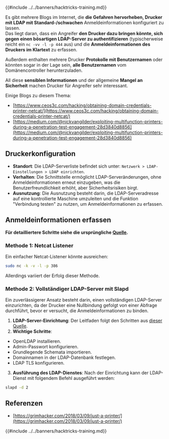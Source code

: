 {{#include ../../banners/hacktricks-training.md}}

Es gibt mehrere Blogs im Internet, die **die Gefahren hervorheben, Drucker mit LDAP mit Standard-/schwachen** Anmeldeinformationen konfiguriert zu lassen.\
Das liegt daran, dass ein Angreifer **den Drucker dazu bringen könnte, sich gegen einen bösartigen LDAP-Server zu authentifizieren** (typischerweise reicht ein `nc -vv -l -p 444` aus) und die **Anmeldeinformationen des Druckers im Klartext** zu erfassen.

Außerdem enthalten mehrere Drucker **Protokolle mit Benutzernamen** oder könnten sogar in der Lage sein, **alle Benutzernamen** vom Domänencontroller herunterzuladen.

All diese **sensiblen Informationen** und der allgemeine **Mangel an Sicherheit** machen Drucker für Angreifer sehr interessant.

Einige Blogs zu diesem Thema:

- [https://www.ceos3c.com/hacking/obtaining-domain-credentials-printer-netcat/](https://www.ceos3c.com/hacking/obtaining-domain-credentials-printer-netcat/)
- [https://medium.com/@nickvangilder/exploiting-multifunction-printers-during-a-penetration-test-engagement-28d3840d8856](https://medium.com/@nickvangilder/exploiting-multifunction-printers-during-a-penetration-test-engagement-28d3840d8856)

## Druckerkonfiguration

- **Standort**: Die LDAP-Serverliste befindet sich unter: `Netzwerk > LDAP-Einstellungen > LDAP einrichten`.
- **Verhalten**: Die Schnittstelle ermöglicht LDAP-Serveränderungen, ohne Anmeldeinformationen erneut einzugeben, was die Benutzerfreundlichkeit erhöht, aber Sicherheitsrisiken birgt.
- **Ausnutzung**: Die Ausnutzung besteht darin, die LDAP-Serveradresse auf eine kontrollierte Maschine umzuleiten und die Funktion "Verbindung testen" zu nutzen, um Anmeldeinformationen zu erfassen.

## Anmeldeinformationen erfassen

**Für detailliertere Schritte siehe die ursprüngliche [Quelle](https://grimhacker.com/2018/03/09/just-a-printer/).**

### Methode 1: Netcat Listener

Ein einfacher Netcat-Listener könnte ausreichen:
```bash
sudo nc -k -v -l -p 386
```
Allerdings variiert der Erfolg dieser Methode.

### Methode 2: Vollständiger LDAP-Server mit Slapd

Ein zuverlässigerer Ansatz besteht darin, einen vollständigen LDAP-Server einzurichten, da der Drucker eine Nullbindung gefolgt von einer Abfrage durchführt, bevor er versucht, die Anmeldeinformationen zu binden.

1. **LDAP-Server-Einrichtung**: Der Leitfaden folgt den Schritten aus [dieser Quelle](https://www.server-world.info/en/note?os=Fedora_26&p=openldap).
2. **Wichtige Schritte**:
- OpenLDAP installieren.
- Admin-Passwort konfigurieren.
- Grundlegende Schemata importieren.
- Domainnamen in der LDAP-Datenbank festlegen.
- LDAP TLS konfigurieren.
3. **Ausführung des LDAP-Dienstes**: Nach der Einrichtung kann der LDAP-Dienst mit folgendem Befehl ausgeführt werden:
```bash
slapd -d 2
```
## Referenzen

- [https://grimhacker.com/2018/03/09/just-a-printer/](https://grimhacker.com/2018/03/09/just-a-printer/)

{{#include ../../banners/hacktricks-training.md}}
